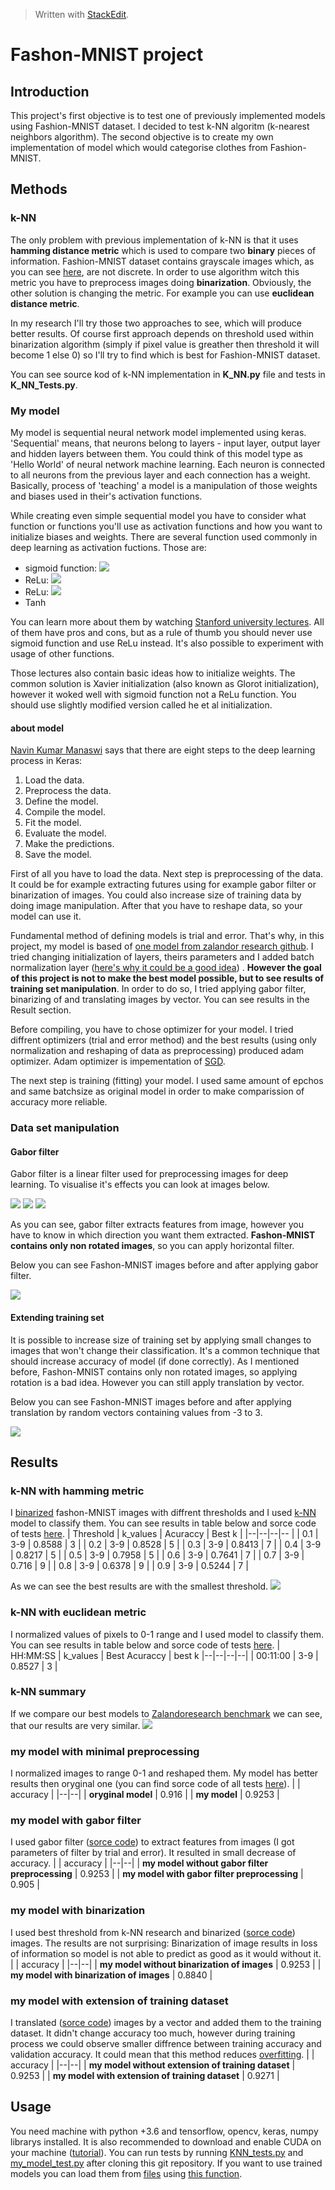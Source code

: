 


> Written with [StackEdit](https://stackedit.io/).
# Fashon-MNIST project
## Introduction
This project's first objective is to test one of previously implemented models using Fashion-MNIST dataset. I decided to test k-NN algoritm (k-nearest neighbors algorithm).
The second objective is to create my own implementation of model which would categorise clothes from Fashion-MNIST.

## Methods
### k-NN
The only problem with previous implementation of k-NN is that it uses **hamming distance metric** which is used to compare two **binary** pieces of information. Fashion-MNIST dataset contains grayscale images which, as you can see [here](https://github.com/zalandoresearch/fashion-mnist), are not discrete. In order to use algorithm witch this metric you have to preprocess images doing **binarization**. Obviously, the other solution is changing the metric. For example you can use **euclidean distance metric**.

In my research I'll try those two approaches to see, which will produce better results. Of course first approach depends on threshold used within binarization algorithm (simply if pixel value is greather then threshold it will become 1 else 0) so I'll try to find which is best for Fashion-MNIST dataset.

You can see source kod of k-NN implementation in **K_NN.py** file and tests in **K_NN_Tests.py**.
### My model
My model is sequential neural network model implemented using keras. 'Sequential' means, that neurons belong to layers - input layer, output layer and hidden layers between them. You could think of this model type as 'Hello World' of neural network machine learning. Each neuron is connected to all neurons from the previous layer and each connection has a weight. Basically, process of 'teaching' a model is a manipulation of those weights and biases used in their's activation functions.

While creating even simple sequential model you have to consider what function or functions you'll use as activation functions and how you want to initialize biases and weights. There are several function used commonly in deep learning as activation fuctions. Those are:

 - sigmoid function: <img src="https://render.githubusercontent.com/render/math?math=\sigma(x) =\frac{1}{1 %2B e^{-x}}">
 - ReLu: <img src="https://render.githubusercontent.com/render/math?math=f(x) = max(0,x)">
 - ReLu: <img src="https://render.githubusercontent.com/render/math?math=f(x) = max(0.01x,x)">
 - Tanh

You can learn more about them by watching [Stanford university lectures](https://www.youtube.com/watch?v=wEoyxE0GP2M&list=PL3FW7Lu3i5JvHM8ljYj-zLfQRF3EO8sYv&index=6).
All of them have pros and cons, but as a rule of thumb you should never use sigmoid function and use ReLu instead. It's also possible to experiment with usage of other functions.

Those lectures also contain basic ideas how to initialize weights. The common solution is Xavier initialization (also known as Glorot initialization), however it woked well with sigmoid function not a ReLu function. You should use slightly modified version called he et al initialization.
#### about model
 [Navin Kumar Manaswi](https://books.google.pl/books/about/Deep_Learning_with_Applications_Using_Py.html?id=5HNUDwAAQBAJ&source=kp_cover&redir_esc=y) says that there are eight steps to the deep learning process in Keras:
1. Load the data.
2. Preprocess the data.
3. Define the model.
4. Compile the model.
5. Fit the model.
6. Evaluate the model.
7. Make the predictions.
8. Save the model.

First of all you have to load the data. Next step is preprocessing of the data. It could be for example extracting futures using for example gabor filter or binarization of images. You could also increase size of training data by doing  image manipulation. After that you have to reshape data, so your model can use it.

Fundamental method of defining models is trial and error. That's why, in this project, my model is based of [one model from zalandor research github](https://github.com/zalandoresearch/fashion-mnist/blob/master/benchmark/convnet.py). I tried changing initialization of layers, theirs parameters and I added batch normalization layer ([here's why it could be a good idea](https://youtu.be/wEoyxE0GP2M?t=2934)) . **However the goal of this project is not to make the best model possible, but to see results of training set manipulation**. In order to do so, I tried applying gabor filter, binarizing of  and translating images by vector. You can see results in the Result section.

Before compiling, you have to chose optimizer for your model. I tried diffrent optimizers (trial and error method) and the best results (using only normalization and reshaping of data as preprocessing) produced adam optimizer. Adam optimizer is impementation of [SGD](https://en.wikipedia.org/wiki/Stochastic_gradient_descent).

The next step is training (fitting) your model. I used same amount of epchos and same batchsize as original model in order to make comparission of accuracy more reliable.
### Data set manipulation
#### Gabor filter
Gabor filter is a linear filter used for preprocessing images for deep learning. To visualise it's effects you can look at images below.

![](lab_4/data/images/gabor_filter_1.png)
![](lab_4/data/images/gabor_filter_2.png)
![](lab_4/data/images/gabor_filter_3.png)

As you can see, gabor filter extracts features from image, however you have to know in which direction you want them extracted. **Fashon-MNIST contains only non rotated images**, so you can apply horizontal filter.

Below you can see Fashon-MNIST images before and after applying gabor filter.

![](lab_4/data/images/gabored_fashon_mnist.png)

#### Extending training set
It is possible to increase size of training set by applying small changes to images that won't change their classification. It's a common technique that should increase accuracy of model (if done correctly). As I mentioned before, Fashon-MNIST contains only non rotated images, so applying rotation is a bad idea. However you can still apply translation by vector.

Below you can see Fashon-MNIST images before and after applying translation by random vectors containing values from -3 to 3.

![](lab_4/data/images/translated_fashon_mnist.png)

## Results

### k-NN with hamming metric
I [binarized](https://github.com/Pralkopodobny/najglebszyDeepLearningEverMade/blob/master/lab_4/preprocessing/binarizator.py) fashon-MNIST images with diffrent thresholds and I used [k-NN](https://github.com/Pralkopodobny/najglebszyDeepLearningEverMade/blob/master/lab_4/models/K_NN.py) model to classify them. You can see results in table below and sorce code of tests [here](https://github.com/Pralkopodobny/najglebszyDeepLearningEverMade/blob/master/lab_4/tests/KNN_tests.py).
| Threshold  | k_values | Acuraccy | Best k |
|--|--|--|--  |
| 0.1 | 3-9 | 0.8588 | 3 |
| 0.2 | 3-9 | 0.8528 | 5 |
| 0.3 | 3-9 | 0.8413 | 7 |
| 0.4 | 3-9 | 0.8217 | 5 |
| 0.5 | 3-9 | 0.7958 | 5 |
| 0.6 | 3-9 | 0.7641 | 7 |
| 0.7 | 3-9 | 0.716 | 9 |
| 0.8 | 3-9 | 0.6378 | 9 |
| 0.9 | 3-9 | 0.5244 | 7 |

As we can see the best results are with the smallest threshold.
![](lab_4/data/images/knn_winners.png)
### k-NN with euclidean metric
I normalized values of pixels to 0-1 range and I used model to classify them. You can see results in table below and sorce code of tests [here](https://github.com/Pralkopodobny/najglebszyDeepLearningEverMade/blob/master/lab_4/tests/KNN_tests.py).
| HH:MM:SS | k_values | Best Acuraccy  | best k
|--|--|--|--|
| 00:11:00 | 3-9 | 0.8527 | 3 |

### k-NN summary
If we compare our best models to [Zalandoresearch benchmark](http://fashion-mnist.s3-website.eu-central-1.amazonaws.com/) we can see, that our results are very similar. 
![](lab_4/data/images/KNN_comparission.png)

### my model with minimal preprocessing
I normalized images to range 0-1 and reshaped them. My model has better results then oryginal one (you can find sorce code of all tests  [here](https://github.com/Pralkopodobny/najglebszyDeepLearningEverMade/blob/master/lab_4/tests/my_model_test.py)).
|  | accuracy |
|--|--|
| **oryginal model** | 0.916 |
| **my model** | 0.9253 |


### my model with gabor filter
I used gabor filter ([sorce code](https://github.com/Pralkopodobny/najglebszyDeepLearningEverMade/blob/master/lab_4/preprocessing/gaborFilter.py)) to extract features from images (I got parameters of filter by trial and error). It resulted in small decrease of accuracy.
|  | accuracy |
|--|--|
| **my model without gabor filter preprocessing** | 0.9253 |
| **my model with gabor filter preprocessing** | 0.905 |

### my model with binarization
I used best threshold from k-NN research and binarized ([sorce code](https://github.com/Pralkopodobny/najglebszyDeepLearningEverMade/blob/master/lab_4/preprocessing/binarizator.py)) images. The results are not surprising: Binarization of image results in loss of information so model is not able to predict as good as it would without it.
|  | accuracy |
|--|--|
| **my model without binarization of images** | 0.9253 |
| **my model with binarization of images** | 0.8840 |

### my model with extension of training dataset
I translated ([sorce code](https://github.com/Pralkopodobny/najglebszyDeepLearningEverMade/blob/master/lab_4/preprocessing/translator.py)) images by a vector and added them to the training dataset. It didn't change accuracy too much, however during training process we could observe smaller diffrence between training accuracy and validation accuracy. It could mean that this method reduces [overfitting](https://en.wikipedia.org/wiki/Overfitting).
|  | accuracy |
|--|--|
| **my model without extension of training dataset** | 0.9253 |
| **my model with extension of training dataset** | 0.9271 |

## Usage
You need machine with python +3.6 and tensorflow, opencv, keras, numpy librarys installed. It is also recommended to download and enable CUDA on your machine ([tutorial](https://www.tensorflow.org/install/gpu)). You can run tests  by running [KNN_tests.py](https://github.com/Pralkopodobny/najglebszyDeepLearningEverMade/blob/master/lab_4/tests/KNN_tests.py) and [my_model_test.py](https://github.com/Pralkopodobny/najglebszyDeepLearningEverMade/blob/master/lab_4/tests/my_model_test.py) after cloning this git repository. If you want to use trained models you can load them from [files](https://github.com/Pralkopodobny/najglebszyDeepLearningEverMade/tree/master/lab_4/tests) using [this function](https://www.tensorflow.org/guide/keras/save_and_serialize).
